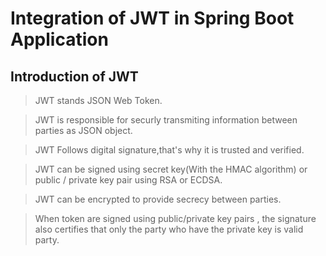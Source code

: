 # Integration of JWT in Spring Boot Application
Introduction of JWT
---
> JWT stands JSON Web Token.</br>

> JWT is responsible for securly transmiting information between parties as JSON object.

> JWT Follows digital signature,that's why it is trusted and verified.

> JWT can be signed using secret key(With the HMAC algorithm) or public / private key pair using RSA or ECDSA.

> JWT can be encrypted to provide secrecy between parties.

> When token are signed using public/private key pairs , the signature also certifies that only the party who have the private key is valid party.

